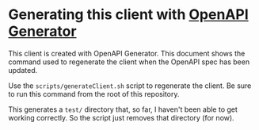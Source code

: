 # Generating this client with [OpenAPI Generator](https://openapi-generator.tech/)
This client is created with OpenAPI Generator. This document shows the command used to regenerate the client when the OpenAPI spec has been updated.

Use the `scripts/generateClient.sh` script to regenerate the client. Be sure to run this command from the root of this repository.

This generates a `test/` directory that, so far, I haven't been able to get working correctly. So the script just removes that directory (for now).
